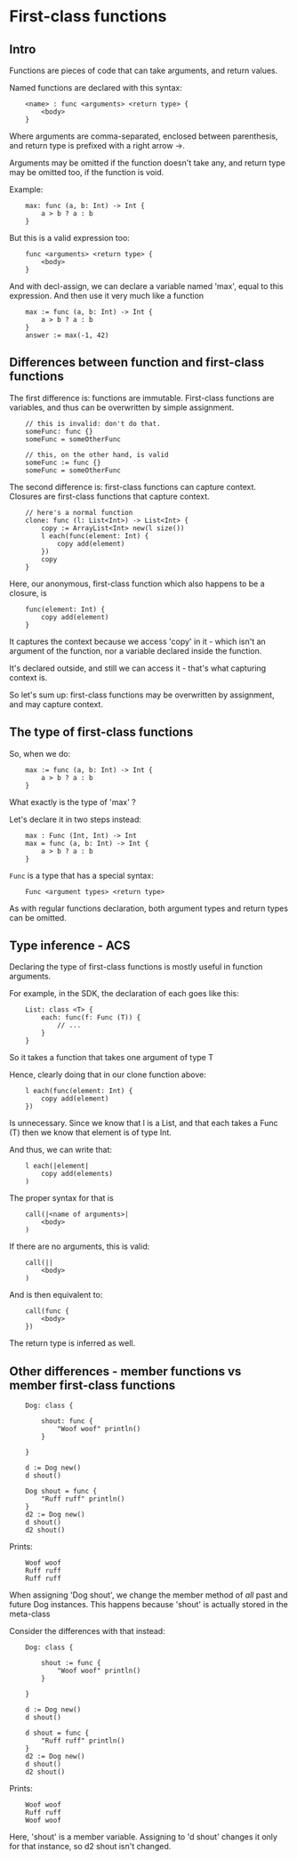 First-class functions
=====================

Intro
-----

Functions are pieces of code that can take arguments, and return values.

Named functions are declared with this syntax:

~~~
    <name> : func <arguments> <return type> {
        <body>
    }
~~~

Where arguments are comma-separated, enclosed between parenthesis, and return type
is prefixed with a right arrow ->.

Arguments may be omitted if the function doesn't take any, and return type
may be omitted too, if the function is void.

Example:

~~~
    max: func (a, b: Int) -> Int {
        a > b ? a : b
    }
~~~

But this is a valid expression too:

~~~
    func <arguments> <return type> {
        <body>
    }
~~~

And with decl-assign, we can declare a variable named 'max', equal
to this expression. And then use it very much like a function

~~~
    max := func (a, b: Int) -> Int {
        a > b ? a : b
    }
    answer := max(-1, 42)
~~~

Differences between function and first-class functions
------------------------------------------------------

The first difference is: functions are immutable. First-class functions
are variables, and thus can be overwritten by simple assignment.

~~~
    // this is invalid: don't do that.
    someFunc: func {}
    someFunc = someOtherFunc

    // this, on the other hand, is valid
    someFunc := func {}
    someFunc = someOtherFunc
~~~

The second difference is: first-class functions can capture context.
Closures are first-class functions that capture context.

~~~
    // here's a normal function
    clone: func (l: List<Int>) -> List<Int> {
        copy := ArrayList<Int> new(l size())
        l each(func(element: Int) {
            copy add(element)
        })
        copy
    }
~~~

Here, our anonymous, first-class function which also happens to be a closure, is

~~~
    func(element: Int) {
        copy add(element)
    }
~~~

It captures the context because we access 'copy' in it - which isn't an
argument of the function, nor a variable declared inside the function.

It's declared outside, and still we can access it - that's what capturing
context is.

So let's sum up: first-class functions may be overwritten by assignment,
and may capture context.

The type of first-class functions
---------------------------------

So, when we do:

~~~
    max := func (a, b: Int) -> Int {
        a > b ? a : b
    }
~~~

What exactly is the type of 'max' ?

Let's declare it in two steps  instead:

~~~
    max : Func (Int, Int) -> Int
    max = func (a, b: Int) -> Int {
        a > b ? a : b
    }
~~~

`Func` is a type that has a special syntax:

~~~
    Func <argument types> <return type>
~~~

As with regular functions declaration, both argument types and return types
can be omitted.

Type inference - ACS
--------------------

Declaring the type of first-class functions is mostly useful in function arguments.

For example, in the SDK, the declaration of each goes like this:

~~~
    List: class <T> {
        each: func(f: Func (T)) {
            // ...
        }
    }
~~~

So it takes a function that takes one argument of type T

Hence, clearly doing that in our clone function above:

~~~
    l each(func(element: Int) {
        copy add(element)
    })
~~~

Is unnecessary. Since we know that l is a List<Int>, and that each takes
a Func (T) then we know that element is of type Int.

And thus, we can write that:

~~~
    l each(|element|
        copy add(elements)
    )
~~~

The proper syntax for that is

~~~
    call(|<name of arguments>|
        <body>
    )
~~~

If there are no arguments, this is valid:

~~~
    call(||
        <body>
    )
~~~

And is then equivalent to:

~~~
    call(func {
        <body>
    })
~~~

The return type is inferred as well.

Other differences - member functions vs member first-class functions
--------------------------------------------------------------------

~~~
    Dog: class {

        shout: func {
            "Woof woof" println()
        }

    }

    d := Dog new()
    d shout()

    Dog shout = func {
        "Ruff ruff" println()
    }
    d2 := Dog new()
    d shout()
    d2 shout()
~~~

Prints:

~~~
    Woof woof
    Ruff ruff
    Ruff ruff
~~~

When assigning 'Dog shout', we change the member method of *all* past and
future Dog instances. This happens because 'shout' is actually stored in the meta-class

Consider the differences with that instead:

~~~
    Dog: class {

        shout := func {
            "Woof woof" println()
        }

    }

    d := Dog new()
    d shout()

    d shout = func {
        "Ruff ruff" println()
    }
    d2 := Dog new()
    d shout()
    d2 shout()
~~~

Prints:

~~~
    Woof woof
    Ruff ruff
    Woof woof
~~~

Here, 'shout' is a member variable. Assigning to 'd shout' changes it
only for that instance, so d2 shout isn't changed.
